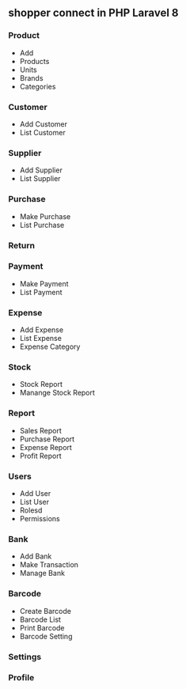 ## shopper connect in PHP Laravel 8

### Product
- Add
- Products
- Units
- Brands
 - Categories

### Customer
- Add Customer
- List Customer

### Supplier
- Add Supplier
- List Supplier

### Purchase
- Make Purchase
- List Purchase

### Return

### Payment
- Make Payment
- List Payment

### Expense
- Add Expense
- List Expense
- Expense Category

### Stock
- Stock Report
- Manange Stock Report

### Report
- Sales Report
- Purchase Report
- Expense Report
- Profit Report

### Users
- Add User
- List User
- Rolesd
- Permissions

### Bank
- Add Bank
- Make Transaction
- Manage Bank
    
### Barcode
- Create Barcode
- Barcode List
- Print Barcode
- Barcode Setting

### Settings

### Profile
